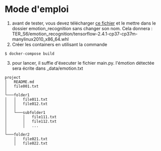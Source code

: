 Mode d'emploi 
===============
1. avant de tester, vous devez télécharger [ce fichier](https://files.pythonhosted.org/packages/70/dc/e8c5e7983866fa4ef3fd619faa35f660b95b01a2ab62b3884f038ccab542/tensorflow-2.4.1-cp37-cp37m-manylinux2010_x86_64.whl) et le mettre dans le dossier emotion_recognition sans changer son nom. Cela donnera :
         TER_S6/emotion_recognition/tensorflow-2.4.1-cp37-cp37m-manylinux2010_x86_64.whl
2. Créer les containers en utilisant la commande 
```console
$ docker-compose build
````
3. pour lancer, il suffie d'éxecuter le fichier main.py. l'émotion détectée sera écrite dans _data/emotion.txt 

```
project
│   README.md
│   file001.txt    
│
└───folder1
│   │   file011.txt
│   │   file012.txt
│   │
│   └───subfolder1
│       │   file111.txt
│       │   file112.txt
│       │   ...
│   
└───folder2
    │   file021.txt
    │   file022.txt
```

